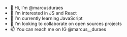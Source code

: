 - 👋 Hi, I’m @marcusduraes
- 👀 I’m interested in JS and React
- 🌱 I’m currently learning JavaScript
- 💞️ I’m looking to collaborate on open sources projects
- 📫 You can reach me on IG @marcus__duraes

